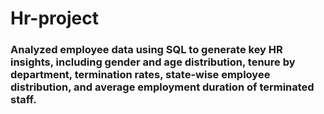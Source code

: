 # Hr-project
### Analyzed employee data using SQL to generate key HR insights, including gender and age distribution, tenure by department, termination rates, state-wise employee distribution, and average employment duration of terminated staff.
